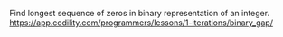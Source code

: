 Find longest sequence of zeros in binary representation of an integer.
https://app.codility.com/programmers/lessons/1-iterations/binary_gap/